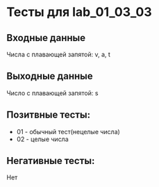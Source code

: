 # Тесты для lab_01_03_03

## Входные данные
Числа с плавающей запятой: v, a, t

## Выходные данные
Число с плавающей запятой: s

## Позитвные тесты:
- 01 - обычный тест(нецелые числа)
- 02 - целые числа

## Негативные тесты:
Нет
